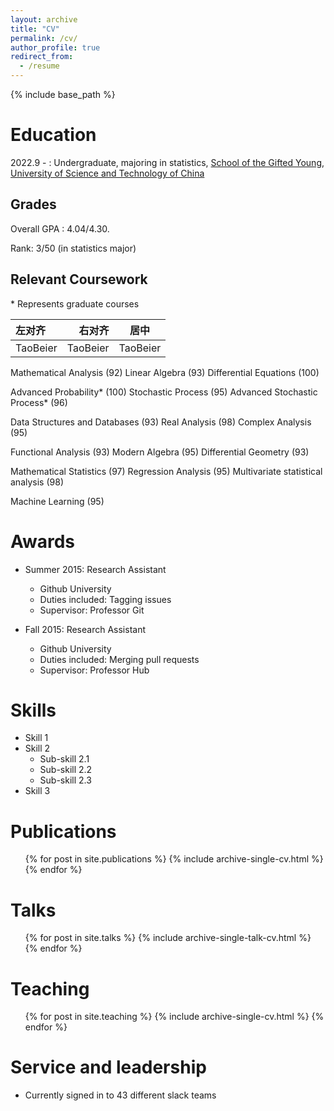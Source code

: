 ```yaml
---
layout: archive
title: "CV"
permalink: /cv/
author_profile: true
redirect_from:
  - /resume
---
```


{% include base_path %}

Education
======
2022.9 - : Undergraduate, majoring in statistics, [School of the Gifted Young](https://en.scgy.ustc.edu.cn/), [University of Science and Technology of China](https://en.ustc.edu.cn/)

## Grades

Overall GPA : 4.04/4.30.

Rank: 3/50 (in statistics major)

## Relevant Coursework
\* Represents graduate courses

|    左对齐   |   右对齐    |    居中    |
|:-----------|-----------:|:----------:|
|TaoBeier    |    TaoBeier|  TaoBeier  |
Mathematical Analysis (92)
Linear Algebra (93)
Differential Equations (100)

Advanced Probability* (100)
Stochastic Process (95)
Advanced Stochastic Process* (96)

Data Structures and Databases (93)
Real Analysis (98)
Complex Analysis (95)

Functional Analysis (93)
Modern Algebra (95)
Differential Geometry (93)

Mathematical Statistics (97)
Regression Analysis (95)
Multivariate statistical analysis (98)

Machine Learning (95)

Awards
======
* Summer 2015: Research Assistant
  * Github University
  * Duties included: Tagging issues
  * Supervisor: Professor Git

* Fall 2015: Research Assistant
  * Github University
  * Duties included: Merging pull requests
  * Supervisor: Professor Hub
  
Skills
======
* Skill 1
* Skill 2
  * Sub-skill 2.1
  * Sub-skill 2.2
  * Sub-skill 2.3
* Skill 3



Publications
======
  <ul>{% for post in site.publications %}
    {% include archive-single-cv.html %}
  {% endfor %}</ul>
  
Talks
======
  <ul>{% for post in site.talks %}
    {% include archive-single-talk-cv.html %}
  {% endfor %}</ul>
  
Teaching
======
  <ul>{% for post in site.teaching %}
    {% include archive-single-cv.html %}
  {% endfor %}</ul>
  
Service and leadership
======
* Currently signed in to 43 different slack teams
